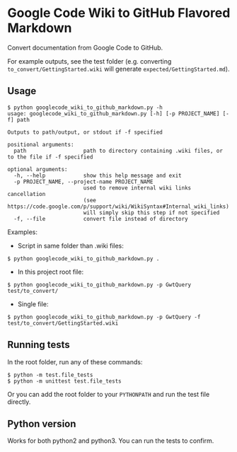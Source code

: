 # Google Code Wiki to GitHub Flavored Markdown
Convert documentation from Google Code to GitHub.

For example outputs, see the test folder (e.g. converting `to_convert/GettingStarted.wiki` will generate `expected/GettingStarted.md`).

## Usage

```
$ python googlecode_wiki_to_github_markdown.py -h
usage: googlecode_wiki_to_github_markdown.py [-h] [-p PROJECT_NAME] [-f] path

Outputs to path/output, or stdout if -f specified

positional arguments:
  path                  path to directory containing .wiki files, or to the file if -f specified

optional arguments:
  -h, --help            show this help message and exit
  -p PROJECT_NAME, --project-name PROJECT_NAME
                        used to remove internal wiki links cancellation
                        (see https://code.google.com/p/support/wiki/WikiSyntax#Internal_wiki_links)
                        will simply skip this step if not specified
  -f, --file            convert file instead of directory
```

Examples:
* Script in same folder than .wiki files:

```
$ python googlecode_wiki_to_github_markdown.py .
```

* In this project root file:

```
$ python googlecode_wiki_to_github_markdown.py -p GwtQuery test/to_convert/
```

* Single file:

```
$ python googlecode_wiki_to_github_markdown.py -p GwtQuery -f test/to_convert/GettingStarted.wiki
```

## Running tests
In the root folder, run any of these commands:

```
$ python -m test.file_tests
$ python -m unittest test.file_tests
```

Or you can add the root folder to your `PYTHONPATH` and run the test file directly.

## Python version
Works for both python2 and python3. You can run the tests to confirm.
